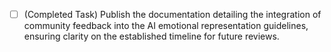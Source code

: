 - [ ] (Completed Task) Publish the documentation detailing the integration of community feedback into the AI emotional representation guidelines, ensuring clarity on the established timeline for future reviews.